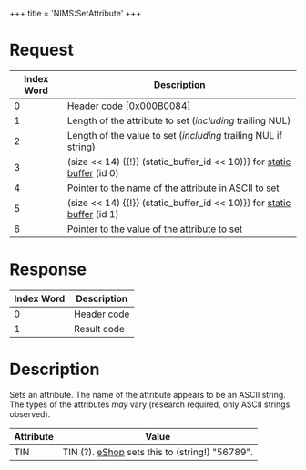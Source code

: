 +++
title = 'NIMS:SetAttribute'
+++

# Request

<table>
<thead>
<tr class="header">
<th>Index Word</th>
<th>Description</th>
</tr>
</thead>
<tbody>
<tr class="odd">
<td>0</td>
<td>Header code [0x000B0084]</td>
</tr>
<tr class="even">
<td>1</td>
<td>Length of the attribute to set (<em>including</em> trailing
NUL)</td>
</tr>
<tr class="odd">
<td>2</td>
<td>Length of the value to set (<em>including</em> trailing NUL if
string)</td>
</tr>
<tr class="even">
<td>3</td>
<td>(size &lt;&lt; 14) {{!}} (static_buffer_id &lt;&lt; 10)}} for <a
href="../IPC#Static_Buffer_Translation" title="wikilink">static buffer</a>
(id 0)</td>
</tr>
<tr class="odd">
<td>4</td>
<td>Pointer to the name of the attribute in ASCII to set</td>
</tr>
<tr class="even">
<td>5</td>
<td>(size &lt;&lt; 14) {{!}} (static_buffer_id &lt;&lt; 10)}} for <a
href="../IPC#Static_Buffer_Translation" title="wikilink">static buffer</a>
(id 1)</td>
</tr>
<tr class="odd">
<td>6</td>
<td>Pointer to the value of the attribute to set</td>
</tr>
</tbody>
</table>

# Response

| Index Word | Description |
|------------|-------------|
| 0          | Header code |
| 1          | Result code |

# Description

Sets an attribute. The name of the attribute appears to be an ASCII
string. The types of the attributes *may* vary (research required, only
ASCII strings observed).

| Attribute | Value                                                              |
|-----------|--------------------------------------------------------------------|
| TIN       | TIN (?). [eShop](EShop "wikilink") sets this to (string!) "56789". |
